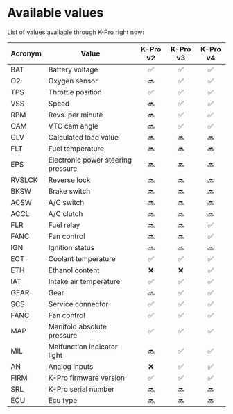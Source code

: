 # Available values

List of values available through K-Pro right now:

Acronym | Value | K-Pro v2 | K-Pro v3 | K-Pro v4
------- | ----- | :------: | :------: | :------:
BAT | Battery voltage |:white_check_mark:|:white_check_mark:|:white_check_mark:
O2 | Oxygen sensor |:soon:|:white_check_mark:|:white_check_mark:
TPS | Throttle position |:white_check_mark:|:white_check_mark:|:white_check_mark:
VSS | Speed |:soon:|:white_check_mark:|:white_check_mark:
RPM | Revs. per minute |:soon:|:white_check_mark:|:white_check_mark:
CAM | VTC cam angle |:soon:|:white_check_mark:|:white_check_mark:
CLV | Calculated load value |:soon:|:soon:|:soon:
FLT | Fuel temperature |:soon:|:soon:|:soon:
EPS | Electronic power steering pressure |:soon:|:soon:|:soon:
RVSLCK | Reverse lock |:soon:|:soon:|:soon:
BKSW | Brake switch |:soon:|:soon:|:soon:
ACSW | A/C switch |:soon:|:soon:|:soon:
ACCL | A/C clutch |:soon:|:soon:|:soon:
FLR | Fuel relay |:soon:|:soon:|:white_check_mark:
FANC | Fan control |:soon:|:soon:|:white_check_mark:
IGN | Ignition status |:soon:|:soon:|:soon:
ECT | Coolant temperature |:white_check_mark:|:white_check_mark:|:white_check_mark:
ETH | Ethanol content |:x:|:x:|:white_check_mark:
IAT | Intake air temperature |:white_check_mark:|:white_check_mark:|:white_check_mark:
GEAR | Gear |:soon:|:white_check_mark:|:white_check_mark:
SCS | Service connector |:white_check_mark:|:white_check_mark:|:white_check_mark:
FANC | Fan control |:white_check_mark:|:white_check_mark:|:white_check_mark:
MAP | Manifold absolute pressure |:white_check_mark:|:white_check_mark:|:white_check_mark:
MIL | Malfunction indicator light |:soon:|:white_check_mark:|:white_check_mark:
AN | Analog inputs | :x: |:white_check_mark:|:white_check_mark:
FIRM | K-Pro firmware version |:white_check_mark:|:white_check_mark:|:white_check_mark:
SRL | K-Pro serial number |:soon:|:soon:|:soon:
ECU | Ecu type |:soon:|:soon:|:soon:
